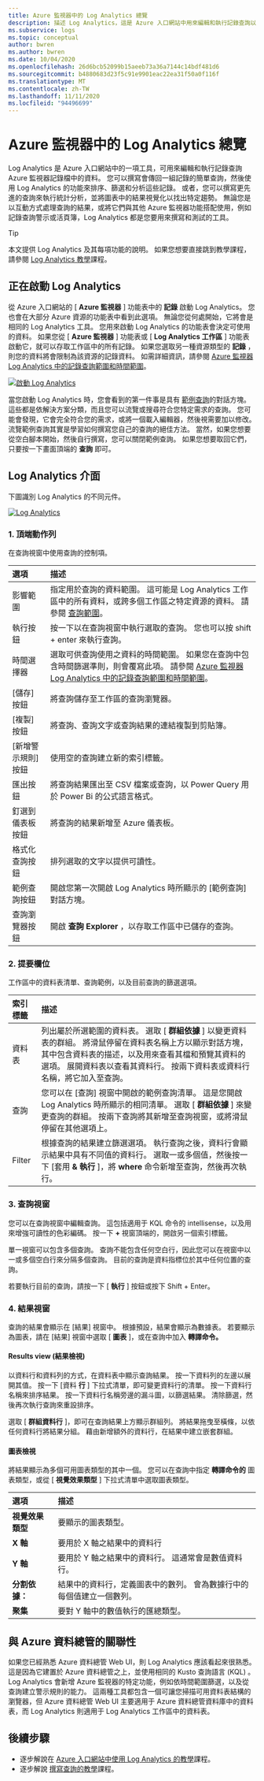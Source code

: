 ```yaml
---
title: Azure 監視器中的 Log Analytics 總覽
description: 描述 Log Analytics，這是 Azure 入口網站中用來編輯和執行記錄查詢以分析 Azure 監視器記錄中資料的工具。
ms.subservice: logs
ms.topic: conceptual
author: bwren
ms.author: bwren
ms.date: 10/04/2020
ms.openlocfilehash: 26d6bcb52099b15aeeb73a36a7144c14bdf481d6
ms.sourcegitcommit: b4880683d23f5c91e9901eac22ea31f50a0f116f
ms.translationtype: MT
ms.contentlocale: zh-TW
ms.lasthandoff: 11/11/2020
ms.locfileid: "94496699"
---
```

# <a name="overview-of-log-analytics-in-azure-monitor"></a>Azure 監視器中的 Log Analytics 總覽
Log Analytics 是 Azure 入口網站中的一項工具，可用來編輯和執行記錄查詢 Azure 監視器記錄檔中的資料。 您可以撰寫會傳回一組記錄的簡單查詢，然後使用 Log Analytics 的功能來排序、篩選和分析這些記錄。 或者，您可以撰寫更先進的查詢來執行統計分析，並將圖表中的結果視覺化以找出特定趨勢。 無論您是以互動方式處理查詢的結果，或將它們與其他 Azure 監視器功能搭配使用，例如記錄查詢警示或活頁簿，Log Analytics 都是您要用來撰寫和測試的工具。 


> [!TIP]
> 本文提供 Log Analytics 及其每項功能的說明。 如果您想要直接跳到教學課程，請參閱 [Log Analytics 教學](get-started-portal.md)課程。



## <a name="starting-log-analytics"></a>正在啟動 Log Analytics
從 Azure 入口網站的 [ **Azure 監視器** ] 功能表中的 **記錄** 啟動 Log Analytics。 您也會在大部分 Azure 資源的功能表中看到此選項。 無論您從何處開始，它將會是相同的 Log Analytics 工具。 您用來啟動 Log Analytics 的功能表會決定可使用的資料。 如果您從 [ **Azure 監視器** ] 功能表或 [ **Log Analytics 工作區** ] 功能表啟動它，就可以存取工作區中的所有記錄。 如果您選取另一種資源類型的 **記錄** ，則您的資料將會限制為該資源的記錄資料。 如需詳細資訊，請參閱 [Azure 監視器 Log Analytics 中的記錄查詢範圍和時間範圍](scope.md)。

[![啟動 Log Analytics](media/log-analytics-overview/start-log-analytics.png)](media/log-analytics-overview/start-log-analytics.png#lightbox)

當您啟動 Log Analytics 時，您會看到的第一件事是具有 [範例查詢](example-queries.md)的對話方塊。 這些都是依解決方案分類，而且您可以流覽或搜尋符合您特定需求的查詢。 您可能會發現，它會完全符合您的需求，或將一個載入編輯器，然後視需要加以修改。 流覽範例查詢其實是學習如何撰寫您自己的查詢的絕佳方法。 當然，如果您想要從空白腳本開始，然後自行撰寫，您可以關閉範例查詢。 如果您想要取回它們，只要按一下畫面頂端的 **查詢** 即可。

## <a name="log-analytics-interface"></a>Log Analytics 介面
下圖識別 Log Analytics 的不同元件。

[![Log Analytics](media/log-analytics-overview/log-analytics.png)](media/log-analytics-overview/log-analytics.png#lightbox)

### <a name="1-top-action-bar"></a>1. 頂端動作列
在查詢視窗中使用查詢的控制項。

| 選項 | 描述 |
|:---|:---|
| 影響範圍 | 指定用於查詢的資料範圍。 這可能是 Log Analytics 工作區中的所有資料，或跨多個工作區之特定資源的資料。 請參閱 [查詢範圍](scope.md)。 |
| 執行按鈕 | 按一下以在查詢視窗中執行選取的查詢。 您也可以按 shift + enter 來執行查詢。 |
| 時間選擇器 | 選取可供查詢使用之資料的時間範圍。 如果您在查詢中包含時間篩選準則，則會覆寫此項。 請參閱 [Azure 監視器 Log Analytics 中的記錄查詢範圍和時間範圍](scope.md)。 |
| [儲存] 按鈕 | 將查詢儲存至工作區的查詢瀏覽器。 |
 [複製] 按鈕 | 將查詢、查詢文字或查詢結果的連結複製到剪貼簿。 |
| [新增警示規則] 按鈕 | 使用空的查詢建立新的索引標籤。 |
| 匯出按鈕 | 將查詢結果匯出至 CSV 檔案或查詢，以 Power Query 用於 Power Bi 的公式語言格式。 |
| 釘選到儀表板按鈕 | 將查詢的結果新增至 Azure 儀表板。 |
| 格式化查詢按鈕 | 排列選取的文字以提供可讀性。 |
| 範例查詢按鈕 | 開啟您第一次開啟 Log Analytics 時所顯示的 [範例查詢] 對話方塊。 |
| 查詢瀏覽器按鈕 | 開啟 **查詢 Explorer** ，以存取工作區中已儲存的查詢。 |


### <a name="2-sidebar"></a>2. 提要欄位
工作區中的資料表清單、查詢範例，以及目前查詢的篩選選項。

| 索引標籤 | 描述 |
|:---|:---|
| 資料表 | 列出屬於所選範圍的資料表。 選取 [ **群組依據** ] 以變更資料表的群組。 將滑鼠停留在資料表名稱上方以顯示對話方塊，其中包含資料表的描述，以及用來查看其檔和預覽其資料的選項。 展開資料表以查看其資料行。 按兩下資料表或資料行名稱，將它加入至查詢。 |
| 查詢 | 您可以在 [查詢] 視窗中開啟的範例查詢清單。 這是您開啟 Log Analytics 時所顯示的相同清單。 選取 [ **群組依據** ] 來變更查詢的群組。 按兩下查詢將其新增至查詢視窗，或將滑鼠停留在其他選項上。 |
| Filter | 根據查詢的結果建立篩選選項。 執行查詢之後，資料行會顯示結果中具有不同值的資料行。 選取一或多個值，然後按一下 [套用 **& 執行** ]，將 **where** 命令新增至查詢，然後再次執行。 |

### <a name="3-query-window"></a>3. 查詢視窗
您可以在查詢視窗中編輯查詢。 這包括適用于 KQL 命令的 intellisense，以及用來增強可讀性的色彩編碼。 按一下 **+** 視窗頂端的，開啟另一個索引標籤。

單一視窗可以包含多個查詢。 查詢不能包含任何空白行，因此您可以在視窗中以一或多個空白行來分隔多個查詢。 目前的查詢是資料指標位於其中任何位置的查詢。

若要執行目前的查詢，請按一下 [ **執行** ] 按鈕或按下 Shift + Enter。

### <a name="4-results-window"></a>4. 結果視窗
查詢的結果會顯示在 [結果] 視窗中。 根據預設，結果會顯示為數據表。 若要顯示為圖表，請在 [結果] 視窗中選取 [ **圖表** ]，或在查詢中加入 **轉譯命令。**

#### <a name="results-view"></a>Results view (結果檢視)
以資料行和資料列的方式，在資料表中顯示查詢結果。 按一下資料列的左邊以展開其值。 按一下 [資料 **行** ] 下拉式清單，即可變更資料行的清單。 按一下資料行名稱來排序結果。 按一下資料行名稱旁邊的漏斗圖，以篩選結果。 清除篩選，然後再次執行查詢來重設排序。

選取 [ **群組資料行** ]，即可在查詢結果上方顯示群組列。 將結果拖曳至橫條，以依任何資料行將結果分組。 藉由新增額外的資料行，在結果中建立嵌套群組。 

#### <a name="chart-view"></a>圖表檢視
將結果顯示為多個可用圖表類型的其中一個。 您可以在查詢中指定 **轉譯命令的** 圖表類型，或從 [ **視覺效果類型** ] 下拉式清單中選取圖表類型。

| 選項 | 描述 |
|:---|:---|
| **視覺效果類型** | 要顯示的圖表類型。 |
| **X 軸** | 要用於 X 軸之結果中的資料行 
| **Y 軸** | 要用於 Y 軸之結果中的資料行。 這通常會是數值資料行。 |
| **分割依據：** | 結果中的資料行，定義圖表中的數列。 會為數據行中的每個值建立一個數列。 |
| **聚集** | 要對 Y 軸中的數值執行的匯總類型。 |

## <a name="relationship-to-azure-data-explorer"></a>與 Azure 資料總管的關聯性
如果您已經熟悉 Azure 資料總管 Web UI，則 Log Analytics 應該看起來很熟悉。 這是因為它建置於 Azure 資料總管之上，並使用相同的 Kusto 查詢語言 (KQL) 。 Log Analytics 會新增 Azure 監視器的特定功能，例如依時間範圍篩選，以及從查詢建立警示規則的能力。 這兩種工具都包含一個可讓您掃描可用資料表結構的瀏覽器，但 Azure 資料總管 Web UI 主要適用于 Azure 資料總管資料庫中的資料表，而 Log Analytics 則適用于 Log Analytics 工作區中的資料表。 

## <a name="next-steps"></a>後續步驟
- 逐步解說在 [Azure 入口網站中使用 Log Analytics 的教學](get-started-portal.md)課程。
- 逐步解說 [撰寫查詢的教學](get-started-queries.md)課程。
